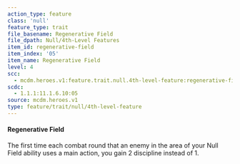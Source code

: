 ```yaml
---
action_type: feature
class: 'null'
feature_type: trait
file_basename: Regenerative Field
file_dpath: Null/4th-Level Features
item_id: regenerative-field
item_index: '05'
item_name: Regenerative Field
level: 4
scc:
  - mcdm.heroes.v1:feature.trait.null.4th-level-feature:regenerative-field
scdc:
  - 1.1.1:11.1.6.10:05
source: mcdm.heroes.v1
type: feature/trait/null/4th-level-feature
---
```


#### Regenerative Field

The first time each combat round that an enemy in the area of your Null Field ability uses a main action, you gain 2 discipline instead of 1.
